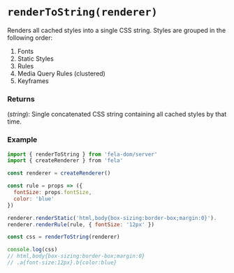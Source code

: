 # `renderToString(renderer)`

Renders all cached styles into a single CSS string. Styles are grouped in the following order:

1. Fonts
2. Static Styles
3. Rules
4. Media Query Rules (clustered)
5. Keyframes

### Returns
(*string*): Single concatenated CSS string containing all cached styles by that time.

### Example
```javascript
import { renderToString } from 'fela-dom/server'
import { createRenderer } from 'fela'

const renderer = createRenderer()

const rule = props => ({
  fontSize: props.fontSize,
  color: 'blue'
})

renderer.renderStatic('html,body{box-sizing:border-box;margin:0}').
renderer.renderRule(rule, { fontSize: '12px' })

const css = renderToString(renderer)

console.log(css)
// html,body{box-sizing:border-box;margin:0}
// .a{font-size:12px}.b{color:blue}
```
